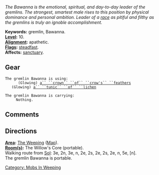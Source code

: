 *The Bawanna is the emotional, spiritual, and day-to-day leader of the
gremlins. The strongest, smartest male rises to this position by
physical dominance and personal ambition. Leader of a
[race](:Category:_Races "wikilink") as pitiful and filthy as the
gremlins is truly an ignoble accomplishment.*

**Keywords:** gremlin, Bawanna.  
**[Level](Level "wikilink"):** 10.  
**[Alignment](Alignment "wikilink"):** apathetic.  
**[Flags](:Category:_Mob_Types "wikilink"):**
[steadfast](Sentinel_Mobs "wikilink").  
**Affects:** [sanctuary](Sanctuary "wikilink").  

## Gear

`The gremlin Bawanna is using:`  
<worn on head>`      (Glowing) `[`a`` ``crown`` ``of`` ``crow's`` ``feathers`](Crown_Of_Crow's_Feathers "wikilink")  
<worn about body>`   (Glowing) `[`a`` ``tunic`` ``of`` ``lichen`](Tunic_Of_Lichen "wikilink")

`The gremlin Bawanna is carrying:`  
`     Nothing.`

## Comments

## Directions

**[Area](:Category:_Areas "wikilink"):** [The
Weeping](:Category:_Weeping "wikilink")
([Map](Weeping_Map "wikilink")).  
**[Room(s)](:Category:_Rooms "wikilink"):** The Willow's Core
(portable).  
Walking route from [Sol](Sol "wikilink"): 3e, 2n, 3e, n, 2e, 2s, 2e, 2s,
2e, n, 5e, \[n\].  
The gremlin Bawanna is portable.

[Category: Mobs In Weeping](Category:_Mobs_In_Weeping "wikilink")
